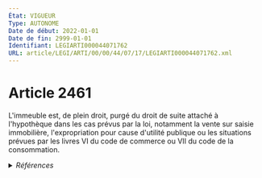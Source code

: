 ```yaml
---
État: VIGUEUR
Type: AUTONOME
Date de début: 2022-01-01
Date de fin: 2999-01-01
Identifiant: LEGIARTI000044071762
URL: article/LEGI/ARTI/00/00/44/07/17/LEGIARTI000044071762.xml
---
```


<h1>Article 2461</h1>

L'immeuble est, de plein droit, purgé du droit de suite attaché à l'hypothèque
dans les cas prévus par la loi, notamment la vente sur saisie immobilière,
l'expropriation pour cause d'utilité publique ou les situations prévues par les
livres VI du code de commerce ou VII du code de la consommation.


<details>
  <summary><em>Références</em></summary>

  <h2>Articles faisant référence à l'article</h2>
  
  <ul>
    <li>
      <a href="https://legal.tricoteuses.fr//redirection/LEGIARTI000044045538?vers=git&vers=legifrance">Ordonnance n° 2021-1192 du 15 septembre 2021 portant réforme du droit des sûretés - article 23 ENTIEREMENT_MODIF</a> MODIFIE source
    </li>
    <li>
      <a href="https://legal.tricoteuses.fr//redirection/LEGIARTI000044045526?vers=git&vers=legifrance">Ordonnance n° 2021-1192 du 15 septembre 2021 portant réforme du droit des sûretés - article 15 ENTIEREMENT_MODIF</a> MODIFIE source
    </li>
  </ul>
  
  <h2>Références faites par l'article</h2>
  
  <ul>
    <li>
      2006-04-21 CITATION cible <a href="https://legal.tricoteuses.fr//redirection/LEGIARTI000006285097?vers=git&vers=legifrance">Ordonnance n° 2006-461 du 21 avril 2006 réformant la saisie immobilière. - article 24 AUTONOME ABROGE, en vigueur du 2007-01-01 au 2012-06-01</a>
    </li>
    <li>
      2021-09-15 MODIFIE cible <a href="https://legal.tricoteuses.fr//redirection/LEGIARTI000044045526?vers=git&vers=legifrance">Ordonnance n° 2021-1192 du 15 septembre 2021 portant réforme du droit des sûretés - article 15 ENTIEREMENT_MODIF</a>
    </li>
    <li>
      2021-09-15 MODIFIE cible <a href="https://legal.tricoteuses.fr//redirection/LEGIARTI000044045538?vers=git&vers=legifrance">Ordonnance n° 2021-1192 du 15 septembre 2021 portant réforme du droit des sûretés - article 23 ENTIEREMENT_MODIF</a>
    </li>
    <li>
      2999-01-01 CITATION source <a href="https://legal.tricoteuses.fr//redirection/LEGITEXT000005634379?vers=git&vers=legifrance">Code de commerce VIGUEUR</a>
    </li>
    <li>
      2999-01-01 CITATION source <a href="https://legal.tricoteuses.fr//redirection/LEGITEXT000006069565?vers=git&vers=legifrance">Code de la consommation VIGUEUR</a>
    </li>
    <li>
      2999-01-01 CONCORDANCE source <a href="https://legal.tricoteuses.fr//redirection/LEGIARTI000006446641?vers=git&vers=legifrance">Code civil - article 2166 AUTONOME TRANSFERE, en vigueur du 1959-01-08 au 2006-03-24</a>
    </li>
    <li>
      2999-01-01 CONCORDE cible <a href="https://legal.tricoteuses.fr//redirection/LEGIARTI000006446641?vers=git&vers=legifrance">Code civil - article 2166 AUTONOME TRANSFERE, en vigueur du 1959-01-08 au 2006-03-24</a>
    </li>
    <li>
      CODIFICATION source Loi 1804-03-19
    </li>
  </ul>
</details>
